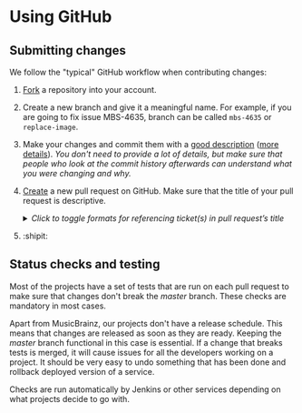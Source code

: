 # Using GitHub

## Submitting changes

We follow the "typical" GitHub workflow when contributing changes:

1. [Fork](https://help.github.com/articles/fork-a-repo/) a repository into your account.
2. Create a new branch and give it a meaningful name. For example, if you are going to fix issue MBS-4635, branch can be
   called `mbs-4635` or `replace-image`.
3. Make your changes and commit them with a [good description](http://tbaggery.com/2008/04/19/a-note-about-git-commit-messages.html)
   ([more details](https://chris.beams.io/posts/git-commit/)). *You don't need to provide a lot
   of details, but make sure that people who look at the commit history afterwards can understand what you were changing
   and why.*
4. [Create](https://help.github.com/articles/creating-a-pull-request/) a new pull request on GitHub.
   Make sure that the title of your pull request is descriptive.
   <details>
   <summary><i>Click to toggle formats for referencing ticket(s) in pull request’s title</i></summary>

     * If you are fixing an issue that exists in our bug tracker, reference it like this:
       ```
       MBS-4635: Allow replacing images
       ```
       (Not `[MBS-4635] - Allow replacing images` or `Allow replacing images (MBS-4635)` or `MBS-4635`.)
     * If you are fixing several issues at once, reference them like this:
       ```
       MBS-9477, MBS-10568, MBS-10569: DiscID tab improvements
       ```
     * In the rare case you are partially fixing an issue, reference it like this:
       ```
       MBS-10365 (III): Convert EventList to react-table
       ```
     Properly referenced tickets will be automatically linked and updated in our bug tracker.
   </details>
5. :shipit:

## Status checks and testing

Most of the projects have a set of tests that are run on each pull request to make sure that changes don't break the
*master* branch. These checks are mandatory in most cases.

Apart from MusicBrainz, our projects don't have a release schedule. This means that changes are released as soon as they
are ready. Keeping the *master* branch functional in this case is essential. If a change that breaks tests is merged, it
will cause issues for all the developers working on a project. It should be very easy to undo something that has been done
and rollback deployed version of a service.

Checks are run automatically by Jenkins or other services depending on what projects decide to go with.
